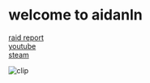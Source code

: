 <h1>welcome to aidanln</h1>

<p>
  <a href="https://raid.report/pc/4611686018501676965">raid report</a>
  <br>
  <a href="https://www.youtube.com/@spycat_">youtube</a>
  <br>
  <a href="https://steamcommunity.com/id/spycat_/">steam</a>
  <br>
</p>

<img alt="clip" src="clip.gif"></img>
